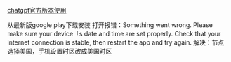 [chatgpt官方版本使用](https://github.com/cloudswave/blog/issues/47)

从最新版google play下载安装
打开报错：Something went wrong. Please make sure
your device「s date and time are set properly. Check that your internet connection is stable, then restart the app and try again.
解决：节点选择美国，手机设置时区改成美国时区
